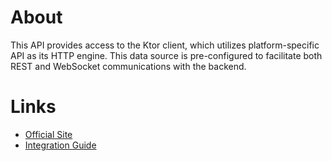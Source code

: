 # About

This API provides access to the Ktor client, which utilizes platform-specific API as its HTTP engine. This data source is pre-configured to facilitate both REST and WebSocket communications with the backend.

# Links

- [Official Site](https://ktor.io)
- [Integration Guide](https://ktor.io/docs/client-create-new-application.html)
